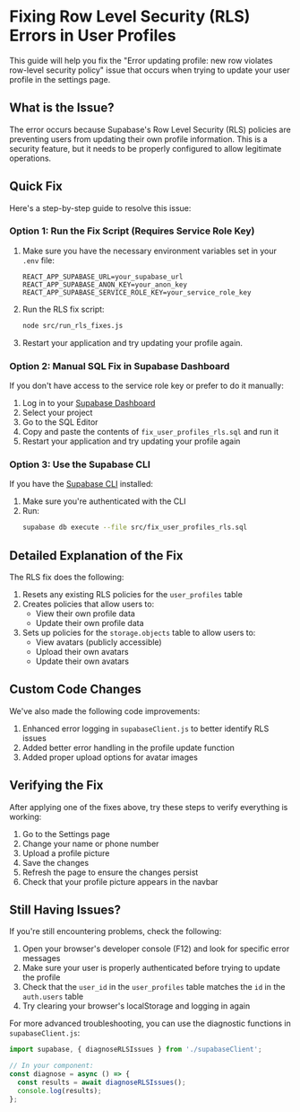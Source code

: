 # Fixing Row Level Security (RLS) Errors in User Profiles

This guide will help you fix the "Error updating profile: new row violates row-level security policy" issue that occurs when trying to update your user profile in the settings page.

## What is the Issue?

The error occurs because Supabase's Row Level Security (RLS) policies are preventing users from updating their own profile information. This is a security feature, but it needs to be properly configured to allow legitimate operations.

## Quick Fix

Here's a step-by-step guide to resolve this issue:

### Option 1: Run the Fix Script (Requires Service Role Key)

1. Make sure you have the necessary environment variables set in your `.env` file:
   ```
   REACT_APP_SUPABASE_URL=your_supabase_url
   REACT_APP_SUPABASE_ANON_KEY=your_anon_key
   REACT_APP_SUPABASE_SERVICE_ROLE_KEY=your_service_role_key
   ```

2. Run the RLS fix script:
   ```bash
   node src/run_rls_fixes.js
   ```

3. Restart your application and try updating your profile again.

### Option 2: Manual SQL Fix in Supabase Dashboard

If you don't have access to the service role key or prefer to do it manually:

1. Log in to your [Supabase Dashboard](https://app.supabase.com)
2. Select your project
3. Go to the SQL Editor
4. Copy and paste the contents of `fix_user_profiles_rls.sql` and run it
5. Restart your application and try updating your profile again

### Option 3: Use the Supabase CLI

If you have the [Supabase CLI](https://supabase.com/docs/guides/cli) installed:

1. Make sure you're authenticated with the CLI
2. Run:
   ```bash
   supabase db execute --file src/fix_user_profiles_rls.sql
   ```

## Detailed Explanation of the Fix

The RLS fix does the following:

1. Resets any existing RLS policies for the `user_profiles` table
2. Creates policies that allow users to:
   - View their own profile data
   - Update their own profile data
3. Sets up policies for the `storage.objects` table to allow users to:
   - View avatars (publicly accessible)
   - Upload their own avatars
   - Update their own avatars

## Custom Code Changes

We've also made the following code improvements:

1. Enhanced error logging in `supabaseClient.js` to better identify RLS issues
2. Added better error handling in the profile update function
3. Added proper upload options for avatar images

## Verifying the Fix

After applying one of the fixes above, try these steps to verify everything is working:

1. Go to the Settings page
2. Change your name or phone number
3. Upload a profile picture
4. Save the changes
5. Refresh the page to ensure the changes persist
6. Check that your profile picture appears in the navbar

## Still Having Issues?

If you're still encountering problems, check the following:

1. Open your browser's developer console (F12) and look for specific error messages
2. Make sure your user is properly authenticated before trying to update the profile
3. Check that the `user_id` in the `user_profiles` table matches the `id` in the `auth.users` table
4. Try clearing your browser's localStorage and logging in again

For more advanced troubleshooting, you can use the diagnostic functions in `supabaseClient.js`:

```javascript
import supabase, { diagnoseRLSIssues } from './supabaseClient';

// In your component:
const diagnose = async () => {
  const results = await diagnoseRLSIssues();
  console.log(results);
};
``` 